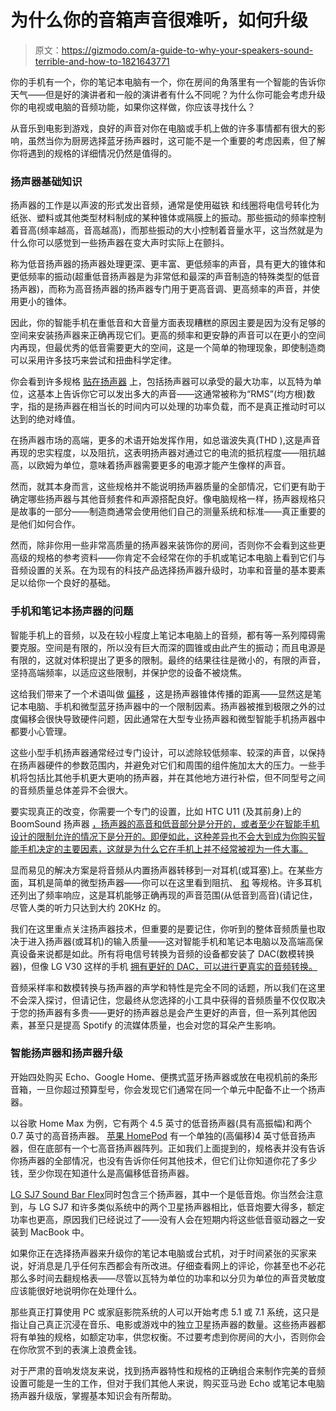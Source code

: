 # 为什么你的音箱声音很难听，如何升级

> 原文：<https://gizmodo.com/a-guide-to-why-your-speakers-sound-terrible-and-how-to-1821643771>

你的手机有一个，你的笔记本电脑有一个，你在房间的角落里有一个智能的告诉你天气——但是好的演讲者和一般的演讲者有什么不同呢？为什么你可能会考虑升级你的电视或电脑的音频功能，如果你这样做，你应该寻找什么？



从音乐到电影到游戏，良好的声音对你在电脑或手机上做的许多事情都有很大的影响，虽然当你为厨房选择蓝牙扬声器时，这可能不是一个重要的考虑因素，但了解你将遇到的规格的详细情况仍然是值得的。

### **扬声器基础知识**

扬声器的工作是以声波的形式发出音频，通常是使用磁铁 和线圈将电信号转化为纸张、塑料或其他类型材料制成的某种锥体或隔膜上的振动。那些振动的频率控制着音高(频率越高，音高越高)，而那些振动的大小控制着音量水平，这当然就是为什么你可以感觉到一些扬声器在变大声时实际上在颤抖。

称为低音扬声器的扬声器处理更深、更丰富、更低频率的声音，具有更大的锥体和更低频率的振动(超重低音扬声器是为非常低和最深的声音制造的特殊类型的低音扬声器)，而称为高音扬声器的扬声器专门用于更高音调、更高频率的声音，并使用更小的锥体。

因此，你的智能手机在重低音和大音量方面表现糟糕的原因主要是因为没有足够的空间来安装扬声器来正确再现它们。更高的频率和更安静的声音可以在更小的空间内再现，但最优秀的低音需要更大的空间，这是一个简单的物理现象，即使制造商可以采用许多技巧来尝试和扭曲科学定律。

你会看到许多规格 [贴在扬声器](https://spinditty.com/instruments-gear/Speaker-Watt) 上，包括扬声器可以承受的最大功率，以瓦特为单位，这基本上告诉你它可以发出多大的声音——这通常被称为“RMS”(均方根)数字，指的是扬声器在相当长的时间内可以处理的功率负载，而不是真正推动时可以达到的绝对峰值。

在扬声器市场的高端，更多的术语开始发挥作用，如总谐波失真(THD ),这是声音再现的忠实程度，以及阻抗，这表明扬声器对通过它的电流的抵抗程度——阻抗越高，以欧姆为单位，意味着扬声器需要更多的电源才能产生像样的声音。

然而，就其本身而言，这些规格并不能说明扬声器质量的全部情况，它们更有助于确定哪些扬声器与其他音频套件和声源搭配良好。像电脑规格一样，扬声器规格只是故事的一部分——制造商通常会使用他们自己的测量系统和标准——真正重要的是他们如何合作。

然而，除非你用一些非常高质量的扬声器来装饰你的房间，否则你不会看到这些更高级的规格的参考资料——你肯定不会经常在你的手机或笔记本电脑上看到它们与音频设置的关系。在为现有的科技产品选择扬声器升级时，功率和音量的基本要素足以给你一个良好的基础。

### **手机和笔记本扬声器的问题**

智能手机上的音频，以及在较小程度上笔记本电脑上的音频，都有等一系列障碍需要克服。空间是有限的，所以没有巨大而深的圆锥或由此产生的振动；而且电源是有限的，这就对体积提出了更多的限制。最终的结果往往是微小的，有限的声音，坚持高端频率，以适应这些限制，并保护您的设备不被烧焦。

这给我们带来了一个术语叫做 [偏移](https://en.wikipedia.org/wiki/Excursion_(audio)) ，这是扬声器锥体传播的距离——显然这是笔记本电脑、手机和微型蓝牙扬声器中的一个限制因素。扬声器被推到极限之外的过度偏移会很快导致硬件问题，因此通常在大型专业扬声器和微型智能手机扬声器中都要小心管理。

这些小型手机扬声器通常经过专门设计，可以滤除较低频率、较深的声音，以保持在扬声器硬件的参数范围内，并避免对它们和周围的组件施加太大的压力。一些手机将包括比其他手机更大更响的扬声器，并在其他地方进行补偿，但不同型号之间的音频质量总体差异不会很大。

要实现真正的改变，你需要一个专门的设置，比如 HTC U11 (及其前身)上的 BoomSound 扬声器 [，扬声器的高音和低音部分是分开的，或者至少在智能手机设计的限制允许的情况下是分开的。即便如此，这种差异也不会大到成为你购买智能手机决定的主要因素，这就是为什么它在手机上并不经常被视为一件大事。](http://www.htc.com/us/smartphones/htc-u11/)

显而易见的解决方案是将音频从内置扬声器转移到一对耳机(或耳塞)上。在某些方面，耳机是简单的微型扬声器——你可以在这里看到阻抗、 [和](http://www.shure.com/americas/support/find-an-answer/understanding-earphone-headphone-specifications) 等规格。许多耳机还列出了频率响应，这是耳机能够正确再现的声音范围(从低音到高音)(请记住，尽管人类的听力只达到大约 20KHz 的。

我们在这里重点关注扬声器技术，但重要的是要记住，你听到的整体音频质量也取决于进入扬声器(或耳机)的输入质量——这对智能手机和笔记本电脑以及高端高保真设备来说都是如此。所有将电信号转换为音频的设备都安装了 DAC(数模转换器)，但像 LG V30 这样的手机 [拥有更好的 DAC，可以进行更真实的音频转换。](https://gizmodo.com/the-lg-v30-sold-its-soul-for-mainstream-appeal-but-hey-1798581732)

音频采样率和数模转换与扬声器的声学和特性是完全不同的话题，所以我们在这里不会深入探讨，但请记住，您最终从您选择的小工具中获得的音频质量不仅仅取决于您的扬声器有多贵——更好的扬声器总是会产生更好的声音，但一系列其他因素，甚至只是提高 Spotify 的流媒体质量，也会对您的耳朵产生影响。

### **智能扬声器和扬声器升级**

开始四处购买 Echo、Google Home、便携式蓝牙扬声器或放在电视机前的条形音箱，一旦你超过预算型号，你会发现它们通常在同一个单元中配备不止一个扬声器。

以谷歌 Home Max 为例，它有两个 4.5 英寸的低音扬声器(具有高振幅)和两个 0.7 英寸的高音扬声器。 [苹果 HomePod](https://gizmodo.com/apple-delays-homepod-speaker-release-to-early-2018-1820547318) 有一个单独的(高偏移)4 英寸低音扬声器，但在底部有一个七高音扬声器阵列。正如我们上面提到的，规格表并没有告诉你扬声器的全部情况，也没有告诉你任何其他技术，但它们让你知道你花了多少钱，至少你现在知道什么是高偏移低音扬声器。

[LG SJ7 Sound Bar Flex](https://gizmodo.com/the-lg-sound-bar-flex-is-good-new-fangled-modular-fun-1797274181)同时包含三个扬声器，其中一个是低音炮。你当然会注意到，与 LG SJ7 和许多类似系统中的两个卫星扬声器相比，低音炮要大得多，额定功率也更高，原因我们已经说过了——没有人会在短期内将这些低音驱动器之一安装到 MacBook 中。

如果你正在选择扬声器来升级你的笔记本电脑或台式机，对于时间紧张的买家来说，好消息是几乎任何东西都会有所改进。仔细查看网上的评论，你甚至也不必花那么多时间去翻规格表——尽管以瓦特为单位的功率和以分贝为单位的声音灵敏度应该能很好地说明你在处理什么。

那些真正打算使用 PC 或家庭影院系统的人可以开始考虑 5.1 或 7.1 系统，这只是指让自己真正沉浸在音乐、电影或游戏中的独立卫星扬声器的数量。这些扬声器都将有单独的规格，如额定功率，供您权衡。不过要考虑到你房间的大小，否则你会在你欣赏不到的表演上浪费金钱。

对于严肃的音响发烧友来说，找到扬声器特性和规格的正确组合来制作完美的音频设置可能是一生的工作，但对于我们其他人来说，购买亚马逊 Echo 或笔记本电脑扬声器升级版，掌握基本知识会有所帮助。